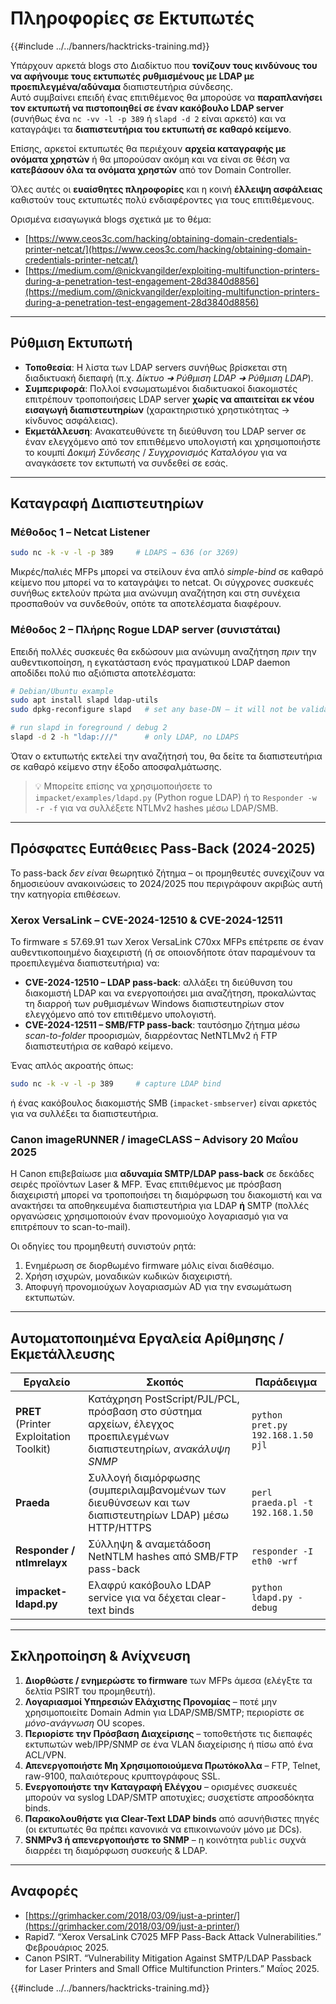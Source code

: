 # Πληροφορίες σε Εκτυπωτές

{{#include ../../banners/hacktricks-training.md}}

Υπάρχουν αρκετά blogs στο Διαδίκτυο που **τονίζουν τους κινδύνους του να αφήνουμε τους εκτυπωτές ρυθμισμένους με LDAP με προεπιλεγμένα/αδύναμα** διαπιστευτήρια σύνδεσης.  \
Αυτό συμβαίνει επειδή ένας επιτιθέμενος θα μπορούσε να **παραπλανήσει τον εκτυπωτή να πιστοποιηθεί σε έναν κακόβουλο LDAP server** (συνήθως ένα `nc -vv -l -p 389` ή `slapd -d 2` είναι αρκετό) και να καταγράψει τα **διαπιστευτήρια του εκτυπωτή σε καθαρό κείμενο**.

Επίσης, αρκετοί εκτυπωτές θα περιέχουν **αρχεία καταγραφής με ονόματα χρηστών** ή θα μπορούσαν ακόμη και να είναι σε θέση να **κατεβάσουν όλα τα ονόματα χρηστών** από τον Domain Controller.

Όλες αυτές οι **ευαίσθητες πληροφορίες** και η κοινή **έλλειψη ασφάλειας** καθιστούν τους εκτυπωτές πολύ ενδιαφέροντες για τους επιτιθέμενους.

Ορισμένα εισαγωγικά blogs σχετικά με το θέμα:

- [https://www.ceos3c.com/hacking/obtaining-domain-credentials-printer-netcat/](https://www.ceos3c.com/hacking/obtaining-domain-credentials-printer-netcat/)
- [https://medium.com/@nickvangilder/exploiting-multifunction-printers-during-a-penetration-test-engagement-28d3840d8856](https://medium.com/@nickvangilder/exploiting-multifunction-printers-during-a-penetration-test-engagement-28d3840d8856)

---
## Ρύθμιση Εκτυπωτή

- **Τοποθεσία**: Η λίστα των LDAP servers συνήθως βρίσκεται στη διαδικτυακή διεπαφή (π.χ. *Δίκτυο ➜ Ρύθμιση LDAP ➜ Ρύθμιση LDAP*).
- **Συμπεριφορά**: Πολλοί ενσωματωμένοι διαδικτυακοί διακομιστές επιτρέπουν τροποποιήσεις LDAP server **χωρίς να απαιτείται εκ νέου εισαγωγή διαπιστευτηρίων** (χαρακτηριστικό χρηστικότητας → κίνδυνος ασφάλειας).
- **Εκμετάλλευση**: Ανακατευθύνετε τη διεύθυνση του LDAP server σε έναν ελεγχόμενο από τον επιτιθέμενο υπολογιστή και χρησιμοποιήστε το κουμπί *Δοκιμή Σύνδεσης* / *Συγχρονισμός Καταλόγου* για να αναγκάσετε τον εκτυπωτή να συνδεθεί σε εσάς.

---
## Καταγραφή Διαπιστευτηρίων

### Μέθοδος 1 – Netcat Listener
```bash
sudo nc -k -v -l -p 389     # LDAPS → 636 (or 3269)
```
Μικρές/παλιές MFPs μπορεί να στείλουν ένα απλό *simple-bind* σε καθαρό κείμενο που μπορεί να το καταγράψει το netcat. Οι σύγχρονες συσκευές συνήθως εκτελούν πρώτα μια ανώνυμη αναζήτηση και στη συνέχεια προσπαθούν να συνδεθούν, οπότε τα αποτελέσματα διαφέρουν.

### Μέθοδος 2 – Πλήρης Rogue LDAP server (συνιστάται)

Επειδή πολλές συσκευές θα εκδώσουν μια ανώνυμη αναζήτηση *πριν* την αυθεντικοποίηση, η εγκατάσταση ενός πραγματικού LDAP daemon αποδίδει πολύ πιο αξιόπιστα αποτελέσματα:
```bash
# Debian/Ubuntu example
sudo apt install slapd ldap-utils
sudo dpkg-reconfigure slapd   # set any base-DN – it will not be validated

# run slapd in foreground / debug 2
slapd -d 2 -h "ldap:///"      # only LDAP, no LDAPS
```
Όταν ο εκτυπωτής εκτελεί την αναζήτησή του, θα δείτε τα διαπιστευτήρια σε καθαρό κείμενο στην έξοδο αποσφαλμάτωσης.

> 💡 Μπορείτε επίσης να χρησιμοποιήσετε το `impacket/examples/ldapd.py` (Python rogue LDAP) ή το `Responder -w -r -f` για να συλλέξετε NTLMv2 hashes μέσω LDAP/SMB.

---
## Πρόσφατες Ευπάθειες Pass-Back (2024-2025)

Το pass-back *δεν είναι* θεωρητικό ζήτημα – οι προμηθευτές συνεχίζουν να δημοσιεύουν ανακοινώσεις το 2024/2025 που περιγράφουν ακριβώς αυτή την κατηγορία επιθέσεων.

### Xerox VersaLink – CVE-2024-12510 & CVE-2024-12511

Το firmware ≤ 57.69.91 των Xerox VersaLink C70xx MFPs επέτρεπε σε έναν αυθεντικοποιημένο διαχειριστή (ή σε οποιονδήποτε όταν παραμένουν τα προεπιλεγμένα διαπιστευτήρια) να:

* **CVE-2024-12510 – LDAP pass-back**: αλλάξει τη διεύθυνση του διακομιστή LDAP και να ενεργοποιήσει μια αναζήτηση, προκαλώντας τη διαρροή των ρυθμισμένων Windows διαπιστευτηρίων στον ελεγχόμενο από τον επιτιθέμενο υπολογιστή.
* **CVE-2024-12511 – SMB/FTP pass-back**: ταυτόσημο ζήτημα μέσω *scan-to-folder* προορισμών, διαρρέοντας NetNTLMv2 ή FTP διαπιστευτήρια σε καθαρό κείμενο.

Ένας απλός ακροατής όπως:
```bash
sudo nc -k -v -l -p 389     # capture LDAP bind
```
ή ένας κακόβουλος διακομιστής SMB (`impacket-smbserver`) είναι αρκετός για να συλλέξει τα διαπιστευτήρια.

### Canon imageRUNNER / imageCLASS – Advisory 20 Μαΐου 2025

Η Canon επιβεβαίωσε μια **αδυναμία SMTP/LDAP pass-back** σε δεκάδες σειρές προϊόντων Laser & MFP. Ένας επιτιθέμενος με πρόσβαση διαχειριστή μπορεί να τροποποιήσει τη διαμόρφωση του διακομιστή και να ανακτήσει τα αποθηκευμένα διαπιστευτήρια για LDAP **ή** SMTP (πολλές οργανώσεις χρησιμοποιούν έναν προνομιούχο λογαριασμό για να επιτρέπουν το scan-to-mail).

Οι οδηγίες του προμηθευτή συνιστούν ρητά:

1. Ενημέρωση σε διορθωμένο firmware μόλις είναι διαθέσιμο.
2. Χρήση ισχυρών, μοναδικών κωδικών διαχειριστή.
3. Αποφυγή προνομιούχων λογαριασμών AD για την ενσωμάτωση εκτυπωτών.

---
## Αυτοματοποιημένα Εργαλεία Αρίθμησης / Εκμετάλλευσης

| Εργαλείο | Σκοπός | Παράδειγμα |
|------|---------|---------|
| **PRET** (Printer Exploitation Toolkit) | Κατάχρηση PostScript/PJL/PCL, πρόσβαση στο σύστημα αρχείων, έλεγχος προεπιλεγμένων διαπιστευτηρίων, *ανακάλυψη SNMP* | `python pret.py 192.168.1.50 pjl` |
| **Praeda** | Συλλογή διαμόρφωσης (συμπεριλαμβανομένων των διευθύνσεων και των διαπιστευτηρίων LDAP) μέσω HTTP/HTTPS | `perl praeda.pl -t 192.168.1.50` |
| **Responder / ntlmrelayx** | Σύλληψη & αναμετάδοση NetNTLM hashes από SMB/FTP pass-back | `responder -I eth0 -wrf` |
| **impacket-ldapd.py** | Ελαφρύ κακόβουλο LDAP service για να δέχεται clear-text binds | `python ldapd.py -debug` |

---
## Σκληροποίηση & Ανίχνευση

1. **Διορθώστε / ενημερώστε το firmware** των MFPs άμεσα (ελέγξτε τα δελτία PSIRT του προμηθευτή).
2. **Λογαριασμοί Υπηρεσιών Ελάχιστης Προνομίας** – ποτέ μην χρησιμοποιείτε Domain Admin για LDAP/SMB/SMTP; περιορίστε σε *μόνο-ανάγνωση* OU scopes.
3. **Περιορίστε την Πρόσβαση Διαχείρισης** – τοποθετήστε τις διεπαφές εκτυπωτών web/IPP/SNMP σε ένα VLAN διαχείρισης ή πίσω από ένα ACL/VPN.
4. **Απενεργοποιήστε Μη Χρησιμοποιούμενα Πρωτόκολλα** – FTP, Telnet, raw-9100, παλαιότερους κρυπτογράφους SSL.
5. **Ενεργοποιήστε την Καταγραφή Ελέγχου** – ορισμένες συσκευές μπορούν να syslog LDAP/SMTP αποτυχίες; συσχετίστε απροσδόκητα binds.
6. **Παρακολουθήστε για Clear-Text LDAP binds** από ασυνήθιστες πηγές (οι εκτυπωτές θα πρέπει κανονικά να επικοινωνούν μόνο με DCs).
7. **SNMPv3 ή απενεργοποιήστε το SNMP** – η κοινότητα `public` συχνά διαρρέει τη διαμόρφωση συσκευής & LDAP.

---
## Αναφορές

- [https://grimhacker.com/2018/03/09/just-a-printer/](https://grimhacker.com/2018/03/09/just-a-printer/)
- Rapid7. “Xerox VersaLink C7025 MFP Pass-Back Attack Vulnerabilities.” Φεβρουάριος 2025.
- Canon PSIRT. “Vulnerability Mitigation Against SMTP/LDAP Passback for Laser Printers and Small Office Multifunction Printers.” Μαΐος 2025.

{{#include ../../banners/hacktricks-training.md}}
